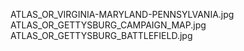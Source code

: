 ATLAS_OR_VIRGINIA-MARYLAND-PENNSYLVANIA.jpg ATLAS_OR_GETTYSBURG_CAMPAIGN_MAP.jpg ATLAS_OR_GETTYSBURG_BATTLEFIELD.jpg
